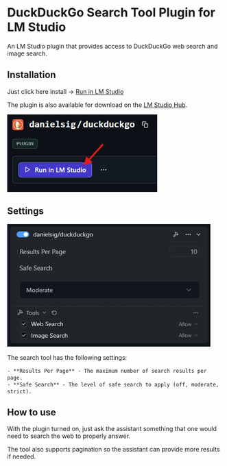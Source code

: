 # DuckDuckGo Search Tool Plugin for LM Studio

An LM Studio plugin that provides access to DuckDuckGo web search and image search.

## Installation

Just click here install → [Run in LM Studio](lmstudio://plugin?owner=danielsig&name=duckduckgo)

The plugin is also available for download on the
[LM Studio Hub](https://lmstudio.ai/danielsig/duckduckgo/files/src/toolsProvider.ts).

![click the "Run in LM Studio" button](/docs/assets/how_to_install_on_lm_studio_hub.png)

## Settings

![DuckDuckGo Search Tool Settings](/docs/assets/settings.png)

The search tool has the following settings:

    - **Results Per Page** - The maximum number of search results per page.
    - **Safe Search** - The level of safe search to apply (off, moderate, strict).
  
## How to use

With the plugin turned on, just ask the assistant something that one would need to search the web to properly answer.

The tool also supports pagination so the assistant can provide more results if needed.
